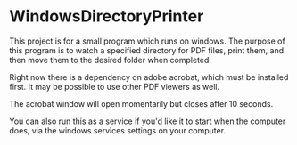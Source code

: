 # WindowsDirectoryPrinter
This project is for a small program which runs on windows. The purpose of this program is to watch a specified directory for PDF files, print them, and then move them to the desired folder when completed.

Right now there is a dependency on adobe acrobat, which must be installed first. It may be possible to use other PDF viewers as well.

The acrobat window will open momentarily but closes after 10 seconds.

You can also run this as a service if you'd like it to start when the computer does, via the windows services settings on your computer.